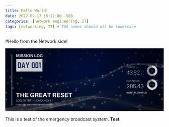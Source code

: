 ```yaml
---
title: Hello World!
date: 2022-09-17 15:22:00 -500
categories: [network engineering, IT]
tags: [networking, IT] # TAG names should all be lowercase
---
```


#Hello from the Network side!

![entry001 header image](/_posts/_header_images/entry001.png)

This is a test of the emergency broadcast _system_. **Test**
